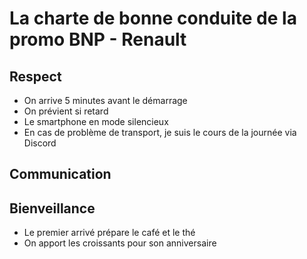# La charte de bonne conduite de la promo BNP - Renault

## Respect

- On arrive 5 minutes avant le démarrage
- On prévient si retard
- Le smartphone en mode silencieux
- En cas de problème de transport, je suis le cours de la journée via Discord

## Communication



## Bienveillance

- Le premier arrivé prépare le café et le thé
- On apport les croissants pour son anniversaire
   